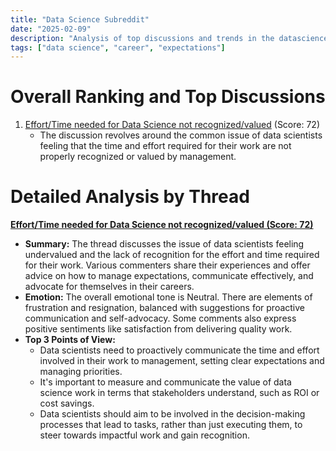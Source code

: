 ```yaml
---
title: "Data Science Subreddit"
date: "2025-02-09"
description: "Analysis of top discussions and trends in the datascience subreddit"
tags: ["data science", "career", "expectations"]
---
```


# Overall Ranking and Top Discussions
1.  [Effort/Time needed for Data Science not recognized/valued](https://www.reddit.com/r/datascience/comments/1ilb54i/efforttime_needed_for_data_science_not/) (Score: 72)
    * The discussion revolves around the common issue of data scientists feeling that the time and effort required for their work are not properly recognized or valued by management.

# Detailed Analysis by Thread
**[Effort/Time needed for Data Science not recognized/valued (Score: 72)](https://www.reddit.com/r/datascience/comments/1ilb54i/efforttime_needed_for_data_science_not/)**
*  **Summary:**  The thread discusses the issue of data scientists feeling undervalued and the lack of recognition for the effort and time required for their work. Various commenters share their experiences and offer advice on how to manage expectations, communicate effectively, and advocate for themselves in their careers.
*  **Emotion:** The overall emotional tone is Neutral. There are elements of frustration and resignation, balanced with suggestions for proactive communication and self-advocacy. Some comments also express positive sentiments like satisfaction from delivering quality work.
*  **Top 3 Points of View:**
    * Data scientists need to proactively communicate the time and effort involved in their work to management, setting clear expectations and managing priorities.
    * It's important to measure and communicate the value of data science work in terms that stakeholders understand, such as ROI or cost savings.
    * Data scientists should aim to be involved in the decision-making processes that lead to tasks, rather than just executing them, to steer towards impactful work and gain recognition.
